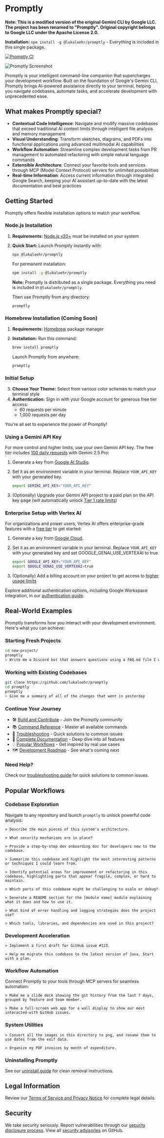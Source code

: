 # Promptly

**Note: This is a modified version of the original Gemini CLI by Google LLC. The project has been renamed to "Promptly". Original copyright belongs to Google LLC under the Apache License 2.0.**

**Installation:** `npm install -g @lukaloehr/promptly` - Everything is included in this single package.

[![Promptly CI](https://github.com/lukaloehr/promptly/actions/workflows/ci.yml/badge.svg)](https://github.com/lukaloehr/promptly/actions/workflows/ci.yml)

![Promptly Screenshot](./docs/assets/promptly-screenshot.png)

Promptly is your intelligent command-line companion that supercharges your development workflow. Built on the foundation of Google's Gemini CLI, Promptly brings AI-powered assistance directly to your terminal, helping you navigate codebases, automate tasks, and accelerate development with unprecedented ease.

## What makes Promptly special?

- **Contextual Code Intelligence**: Navigate and modify massive codebases that exceed traditional AI context limits through intelligent file analysis and memory management
- **Visual Understanding**: Transform sketches, diagrams, and PDFs into functional applications using advanced multimodal AI capabilities  
- **Workflow Automation**: Streamline complex development tasks from PR management to automated refactoring with simple natural language commands
- **Extensible Architecture**: Connect your favorite tools and services through MCP (Model Context Protocol) servers for unlimited possibilities
- **Real-time Information**: Access current information through integrated Google Search, keeping your AI assistant up-to-date with the latest documentation and best practices

## Getting Started

Promptly offers flexible installation options to match your workflow.

### Node.js Installation

1. **Requirements:** [Node.js v20+](https://nodejs.org/en/download) must be installed on your system
2. **Quick Start:** Launch Promptly instantly with:

   ```bash
   npx @lukaloehr/promptly
   ```

   For permanent installation:

   ```bash
   npm install -g @lukaloehr/promptly
   ```
   
   **Note:** Promptly is distributed as a single package. Everything you need is included in `@lukaloehr/promptly`.

   Then use Promptly from any directory:

   ```bash
   promptly
   ```

### Homebrew Installation (Coming Soon)

1. **Requirements:** [Homebrew](https://brew.sh/) package manager
2. **Installation:** Run this command:

   ```bash
   brew install promptly
   ```

   Launch Promptly from anywhere:

   ```bash
   promptly
   ```

### Initial Setup

3. **Choose Your Theme:** Select from various color schemes to match your terminal style
4. **Authentication:** Sign in with your Google account for generous free tier access:
   - 60 requests per minute
   - 1,000 requests per day

You're all set to experience the power of Promptly!

### Using a Gemini API Key

For more control and higher limits, use your own Gemini API key. The free tier includes [100 daily requests](https://ai.google.dev/gemini-api/docs/rate-limits#free-tier) with Gemini 2.5 Pro:

1. Generate a key from [Google AI Studio](https://aistudio.google.com/apikey).
2. Set it as an environment variable in your terminal. Replace `YOUR_API_KEY` with your generated key.

   ```bash
   export GEMINI_API_KEY="YOUR_API_KEY"
   ```

3. (Optionally) Upgrade your Gemini API project to a paid plan on the API key page (will automatically unlock [Tier 1 rate limits](https://ai.google.dev/gemini-api/docs/rate-limits#tier-1))

### Enterprise Setup with Vertex AI

For organizations and power users, Vertex AI offers enterprise-grade features with a [free tier](https://cloud.google.com/vertex-ai/generative-ai/docs/start/express-mode/overview) to get started:

1. Generate a key from [Google Cloud](https://cloud.google.com/vertex-ai/generative-ai/docs/start/api-keys).
2. Set it as an environment variable in your terminal. Replace `YOUR_API_KEY` with your generated key and set GOOGLE_GENAI_USE_VERTEXAI to true

   ```bash
   export GOOGLE_API_KEY="YOUR_API_KEY"
   export GOOGLE_GENAI_USE_VERTEXAI=true
   ```

3. (Optionally) Add a billing account on your project to get access to [higher usage limits](https://cloud.google.com/vertex-ai/generative-ai/docs/quotas)

Explore additional authentication options, including Google Workspace integration, in our [authentication guide](./docs/cli/authentication.md).

## Real-World Examples

Promptly transforms how you interact with your development environment. Here's what you can achieve:

### Starting Fresh Projects

```sh
cd new-project/
promptly
> Write me a Discord bot that answers questions using a FAQ.md file I will provide
```

### Working with Existing Codebases

```sh
git clone https://github.com/lukaloehr/promptly
cd promptly
promptly
> Give me a summary of all of the changes that went in yesterday
```

### Continue Your Journey

- 🛠️ [Build and Contribute](./CONTRIBUTING.md) - Join the Promptly community
- 📚 [Command Reference](./docs/cli/commands.md) - Master all available commands
- 🔧 [Troubleshooting](./docs/troubleshooting.md) - Quick solutions to common issues
- 📖 [Complete Documentation](./docs/index.md) - Deep dive into all features
- 💡 [Popular Workflows](#popular-workflows) - Get inspired by real use cases
- 🗺️ [Development Roadmap](./ROADMAP.md) - See what's coming next

### Need Help?

Check our [troubleshooting guide](docs/troubleshooting.md) for quick solutions to common issues.

## Popular Workflows

### Codebase Exploration

Navigate to any repository and launch `promptly` to unlock powerful code analysis:

```text
> Describe the main pieces of this system's architecture.
```

```text
> What security mechanisms are in place?
```

```text
> Provide a step-by-step dev onboarding doc for developers new to the codebase.
```

```text
> Summarize this codebase and highlight the most interesting patterns or techniques I could learn from.
```

```text
> Identify potential areas for improvement or refactoring in this codebase, highlighting parts that appear fragile, complex, or hard to maintain.
```

```text
> Which parts of this codebase might be challenging to scale or debug?
```

```text
> Generate a README section for the [module name] module explaining what it does and how to use it.
```

```text
> What kind of error handling and logging strategies does the project use?
```

```text
> Which tools, libraries, and dependencies are used in this project?
```

### Development Acceleration

```text
> Implement a first draft for GitHub issue #123.
```

```text
> Help me migrate this codebase to the latest version of Java. Start with a plan.
```

### Workflow Automation

Connect Promptly to your tools through MCP servers for seamless automation:

```text
> Make me a slide deck showing the git history from the last 7 days, grouped by feature and team member.
```

```text
> Make a full-screen web app for a wall display to show our most interacted-with GitHub issues.
```

### System Utilities

```text
> Convert all the images in this directory to png, and rename them to use dates from the exif data.
```

```text
> Organize my PDF invoices by month of expenditure.
```

### Uninstalling Promptly

See our [uninstall guide](docs/Uninstall.md) for clean removal instructions.

## Legal Information

Review our [Terms of Service and Privacy Notice](./docs/tos-privacy.md) for complete legal details.

## Security

We take security seriously. Report vulnerabilities through our [security disclosure process](SECURITY.md). View all [security advisories](https://github.com/lukaloehr/promptly/security/advisories) on GitHub.